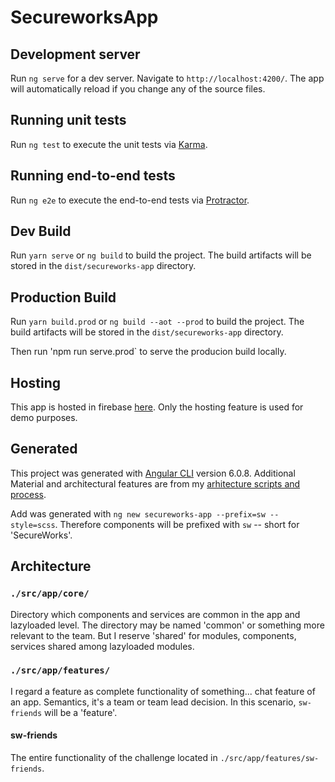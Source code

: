 # SecureworksApp


## Development server

Run `ng serve` for a dev server. Navigate to `http://localhost:4200/`. The app will automatically reload if you change any of the source files.

## Running unit tests

Run `ng test` to execute the unit tests via [Karma](https://karma-runner.github.io).

## Running end-to-end tests

Run `ng e2e` to execute the end-to-end tests via [Protractor](http://www.protractortest.org/).


## Dev Build

Run `yarn serve` or  `ng build` to build the project. The build artifacts will be stored in the `dist/secureworks-app` directory.


## Production Build

Run `yarn build.prod` or  `ng build --aot --prod` to build the project. The build artifacts will be stored in the `dist/secureworks-app` directory.

Then run 'npm run serve.prod` to serve the producion build locally.

## Hosting
This app is hosted in firebase [here](https://works-app-303e3.firebaseapp.com). Only the hosting feature is used for demo purposes.

## Generated

This project was generated with [Angular CLI](https://github.com/angular/angular-cli) version 6.0.8. Additional Material and architectural
features are from my [arhitecture scripts and process](https://uiuxengineering.com/guides/create/material-app).

Add was generated with `ng new secureworks-app --prefix=sw --style=scss`. Therefore components will be prefixed with `sw` -- short for 'SecureWorks'.

## Architecture

### `./src/app/core/`

Directory which components and services are common in the app and lazyloaded level. 
The directory may be named 'common' or something more relevant to the team. But I
reserve 'shared' for modules, components, services shared among lazyloaded modules.

### `./src/app/features/`

I regard a feature as complete functionality of something... chat feature of an app. Semantics, it's a team or team lead decision. In this
scenario, `sw-friends` will be a 'feature'.

#### sw-friends

The entire functionality of the challenge located in `./src/app/features/sw-friends`.

